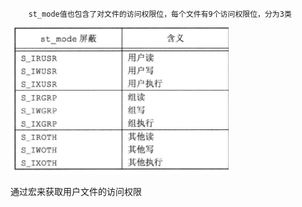 		st_mode值也包含了对文件的访问权限位，每个文件有9个访问权限位，分为3类

![image-20220401101106651](../image/image-20220401101106651.png)

通过宏来获取用户文件的访问权限

